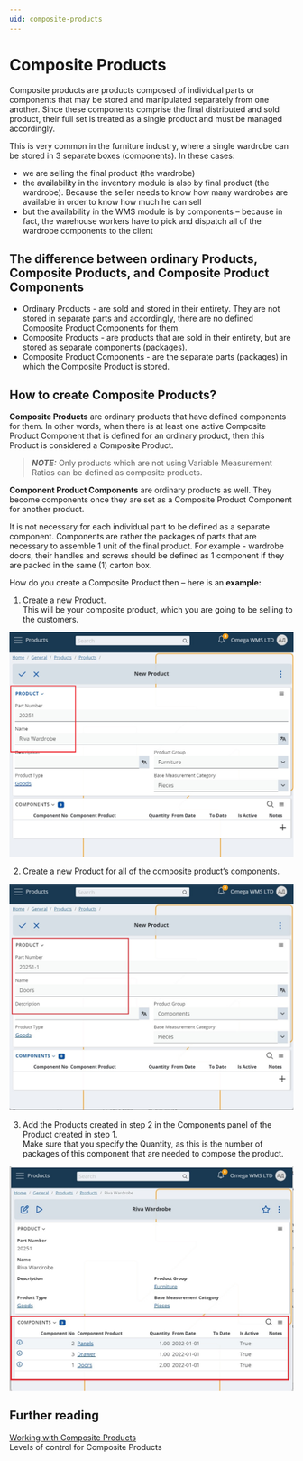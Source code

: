```yaml
---
uid: composite-products
---
```


# Composite Products

Composite products are products composed of individual parts or components that may be stored and manipulated separately from one another. Since these components comprise the final distributed and sold product, their full set is treated as a single product and must be managed accordingly.

This is very common in the furniture industry, where a single wardrobe can be stored in 3 separate boxes (components). In these cases:
-	we are selling the final product (the wardrobe)
-	the availability in the inventory module is also by final product (the wardrobe). Because the seller needs to know how many wardrobes are available in order to know how much he can sell
-	but the availability in the WMS module is by components – because in fact, the warehouse workers have to pick and dispatch all of the wardrobe components to the client

## The difference between ordinary Products, Composite Products, and Composite Product Components 
- Ordinary Products - are sold and stored in their entirety. They are not stored in separate parts and accordingly, there are no defined Composite Product Components for them.
- Composite Products - are products that are sold in their entirety, but are stored as separate components (packages). 
- Composite Product Components - are the separate parts (packages) in which the Composite Product is stored.

## How to create Composite Products?
**Composite Products** are ordinary products that have defined components for them. In other words, when there is at least one active Composite Product Component that is defined for an ordinary product, then this Product is considered a Composite Product. 

> **_NOTE:_** Only products which are not using Variable Measurement Ratios can be defined as composite products.

**Component Product Components** are ordinary products as well. They become components once they are set as a Composite Product Component for another product. 

It is not necessary for each individual part to be defined as a separate component. Components are rather the packages of parts that are necessary to assemble 1 unit of the final product. For example - wardrobe doors, their handles and screws should be defined as 1 component if they are packed in the same (1) carton box.

How do you create a Composite Product then – here is an **example:**
1. Create a new Product.
<br/>This will be your composite product, which you are going to be selling to the customers.

![Composite Product](pictures/composite-product.png)

2. Create a new Product for all of the composite product‘s components.

![Component Product](pictures/component-product.png)

3. Add the Products created in step 2 in the Components panel of the Product created in step 1. 
<br/>Make sure that you specify the Quantity, as this is the number of packages of this component that are needed to compose the product.

![Composite Product Components](pictures/composite-product-components.png)

## Further reading
[Working with Composite Products](working-with-composite-products.md)
<br/>Levels of control for Composite Products

